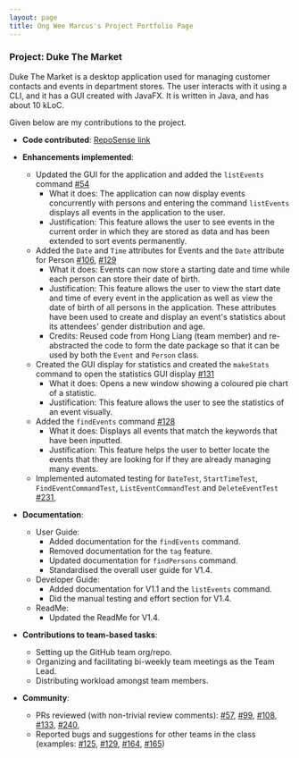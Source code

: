 ```yaml
---
layout: page
title: Ong Wee Marcus's Project Portfolio Page
---
```


### Project: Duke The Market

Duke The Market is a desktop application used for managing customer contacts and events in department stores. 
The user interacts with it using a CLI, and it has a GUI created with JavaFX. 
It is written in Java, and has about 10 kLoC.

Given below are my contributions to the project.

* **Code contributed**: [RepoSense link](https://nus-cs2103-ay2223s1.github.io/tp-dashboard/?search=lfrostbytee&breakdown=true)

* **Enhancements implemented**:
    * Updated the GUI for the application and added the `listEvents` command [\#54](https://github.com/AY2223S1-CS2103-F09-2/tp/pull/54)
        * What it does: The application can now display events concurrently with persons and entering the command `listEvents` displays all events in the application to the user.
        * Justification: This feature allows the user to see events in the current order in which they are stored as data and has been extended to sort events permanently.
    * Added the `Date` and `Time` attributes for Events and the `Date` attribute for Person [\#106](https://github.com/AY2223S1-CS2103-F09-2/tp/pull/106), [\#129](https://github.com/AY2223S1-CS2103-F09-2/tp/pull/129)
        * What it does: Events can now store a starting date and time while each person can store their date of birth.
        * Justification: This feature allows the user to view the start date and time of every event in the application as well as view the date of birth
    of all persons in the application. These attributes have been used to create and display an event's statistics about its attendees' gender distribution and age.
        * Credits: Reused code from Hong Liang (team member) and re-abstracted the code to form the date package so that it can be used by both the `Event` and `Person` class.
    * Created the GUI display for statistics and created the `makeStats` command to open the statistics GUI display [\#131](https://github.com/AY2223S1-CS2103-F09-2/tp/pull/131)
        * What it does: Opens a new window showing a coloured pie chart of a statistic.
        * Justification: This feature allows the user to see the statistics of an event visually.
    * Added the `findEvents` command [\#128](https://github.com/AY2223S1-CS2103-F09-2/tp/pull/128)
        * What it does: Displays all events that match the keywords that have been inputted.
        * Justification: This feature helps the user to better locate the events that they are looking for if they are already managing many events.
    * Implemented automated testing for `DateTest`, `StartTimeTest`, `FindEventCommandTest`, `ListEventCommandTest` and `DeleteEventTest` [\#231](https://github.com/AY2223S1-CS2103-F09-2/tp/pull/231),

* **Documentation**:
    * User Guide:
        * Added documentation for the `findEvents` command.
        * Removed documentation for the `tag` feature.
        * Updated documentation for `findPersons` command.
        * Standardised the overall user guide for V1.4.
    * Developer Guide:
        * Added documentation for V1.1 and the `listEvents` command.
        * Did the manual testing and effort section for V1.4.
    * ReadMe:
        * Updated the ReadMe for V1.4.

* **Contributions to team-based tasks**:
    * Setting up the GitHub team org/repo.
    * Organizing and facilitating bi-weekly team meetings as the Team Lead.
    * Distributing workload amongst team members.

* **Community**:
    * PRs reviewed (with non-trivial review comments): 
      [\#57](https://github.com/AY2223S1-CS2103-F09-2/tp/pull/57),
      [\#99](https://github.com/AY2223S1-CS2103-F09-2/tp/pull/99),
      [\#108](https://github.com/AY2223S1-CS2103-F09-2/tp/pull/108),
      [\#133](https://github.com/AY2223S1-CS2103-F09-2/tp/pull/133),
      [\#240](https://github.com/AY2223S1-CS2103-F09-2/tp/pull/240),
    * Reported bugs and suggestions for other teams in the class (examples: 
      [\#125](https://github.com/AY2223S1-CS2103T-W17-1/tp/issues/125),
      [\#129](https://github.com/AY2223S1-CS2103T-W17-1/tp/issues/129),
      [\#164](https://github.com/AY2223S1-CS2103T-W17-1/tp/issues/164),
      [\#165](https://github.com/AY2223S1-CS2103T-W17-1/tp/issues/165))
